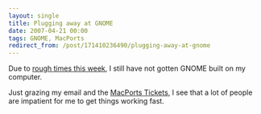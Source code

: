 ```yaml
---
layout: single
title: Plugging away at GNOME
date: 2007-04-21 00:00
tags: GNOME, MacPorts
redirect_from: /post/171410236490/plugging-away-at-gnome
---
```

Due to [rough times this week](/blog/2007/04/21/long-week/), I still have not gotten GNOME built on my computer.

Just grazing my email and the [MacPorts Tickets](http://trac.macports.org/projects/macports/report), I see that a lot of people are impatient for me to get things working fast.
